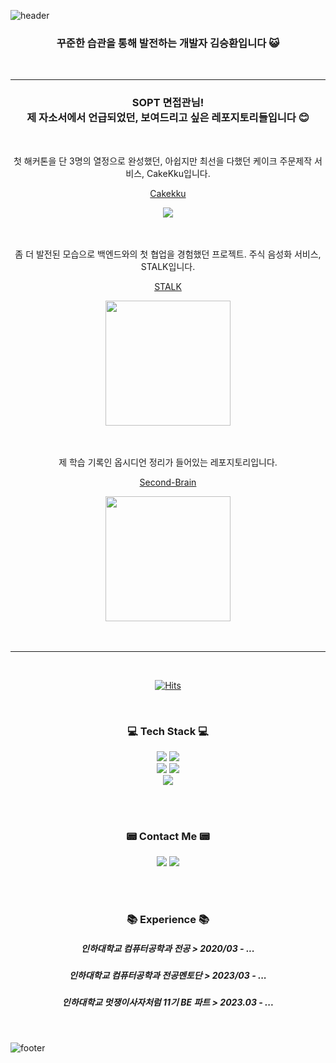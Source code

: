 ![header](https://capsule-render.vercel.app/api?type=waving&&color=gradient&height=100&section=header&fontSize=90)


<div align = "center">

<h3>꾸준한 습관을 통해 발전하는 개발자 김승환입니다 😺</h3><br/>

<hr>

<h3>SOPT 면접관님! <br/>
제 자소서에서 언급되었던, 보여드리고 싶은 레포지토리들입니다 😊</h3>



<br>


첫 해커톤을 단 3명의 열정으로 완성했던, 아쉽지만 최선을 다했던 케이크 주문제작 서비스, CakeKku입니다.

[Cakekku](https://github.com/kseysh/CakeKku_BE "깃허브로 이동하는 링크")

<a href="https://github.com/kseysh/CakeKku_BE"><img src="https://github.com/kseysh/kseysh/assets/69035864/0e271b4d-c586-4525-9449-daec7c02180b" ></a>  <br/><br/><br/>


좀 더 발전된 모습으로 백엔드와의 첫 협업을 경험했던 프로젝트. 주식 음성화 서비스, STALK입니다.

[STALK](https://github.com/kseysh/STALK_BE "깃허브로 이동하는 링크")

<a href="https://github.com/kseysh/STALK_BE" width="200" height="200"><img src="https://github.com/kseysh/kseysh/assets/69035864/0add9948-c5a8-4190-a48a-4d9118531e10" width="200" height="200"></a><br/><br/><br/>

제 학습 기록인 옵시디언 정리가 들어있는 레포지토리입니다.

[Second-Brain](https://github.com/kseysh/Second-Brain "깃허브로 이동하는 링크")

<a href="https://github.com/kseysh/Second-Brain"><img src="https://github.com/kseysh/kseysh/assets/69035864/f5299dae-d273-481b-8521-849f461b9298" width="200" height="200"></a><br/><br/>
<br/>


<hr>

<br/>


[![Hits](https://hits.seeyoufarm.com/api/count/incr/badge.svg?url=https%3A%2F%2Fgithub.com%2Fkseysh%2Fhit-counter&count_bg=%23647BD5&title_bg=%2382ADE1&icon=&icon_color=%232E2E2E&title=%EB%B0%A9%EB%AC%B8%EC%9E%90+%EC%88%98&edge_flat=false)](https://hits.seeyoufarm.com)
 
  
<br/>
 
<h3>💻 Tech Stack 💻</h3>
<img src="https://img.shields.io/badge/Python-3776AB?style=for-the-badge&logo=Python&logoColor=white"/>
<img src="https://img.shields.io/badge/Java-007396?style=for-the-badge&logo=Java&logoColor=white"/></a>

<br/>

<img src="https://img.shields.io/badge/Django-092E20?style=for-the-badge&logo=Django&logoColor=white"/>
<img src="https://img.shields.io/badge/springboot-6DB33F?style=for-the-badge&logo=springboot&logoColor=white">
<br/>

<img src="https://img.shields.io/badge/git-%23F05033.svg?style=for-the-badge&logo=git&logoColor=white">
 
<br/><br/>



<h3>📟 Contact Me 📟</h3>
<a href="https://velog.io/@kseysh"><img src="https://img.shields.io/badge/Velog-20C997?style=for-the-badge&logo=Velog&logoColor=white"/></a>  
<a href="https://transfer-kk.tistory.com/"><img src="https://img.shields.io/badge/tistory-000000?style=for-the-badge&logo=Tistory&logoColor=white"/></a>

<br/><br/>



<h3> 📚 Experience 📚</h3>

<h5>인하대학교 컴퓨터공학과 전공 > 2020/03 - ...</h5>
<h5>인하대학교 컴퓨터공학과 전공멘토단 > 2023/03 - ...</h5>
<h5>인하대학교 멋쟁이사자처럼 11기 BE 파트 > 2023.03 - ...</h5>


</div>

<br/>

![footer](https://capsule-render.vercel.app/api?type=waving&&color=gradient&height=100&section=footer&fontSize=90)
